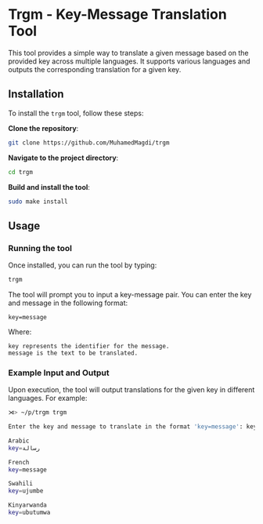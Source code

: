 # Trgm - Key-Message Translation Tool

This tool provides a simple way to translate a given message based on the provided key across multiple languages. It supports various languages and outputs the corresponding translation for a given key.

## Installation

To install the `trgm` tool, follow these steps:

**Clone the repository**:
```sh
git clone https://github.com/MuhamedMagdi/trgm
```

**Navigate to the project directory**:
```sh
cd trgm
```

**Build and install the tool**:
```sh
sudo make install
```

## Usage

### Running the tool

Once installed, you can run the tool by typing:
```sh
trgm
```

The tool will prompt you to input a key-message pair. You can enter the key and message in the following format:
```
key=message
```

Where:
```
key represents the identifier for the message.
message is the text to be translated.
```

### Example Input and Output

Upon execution, the tool will output translations for the given key in different languages. For example:

```sh
⋊> ~/p/trgm trgm

Enter the key and message to translate in the format 'key=message': key=message

Arabic
key=رسالة

French
key=message

Swahili
key=ujumbe

Kinyarwanda
key=ubutumwa
```
